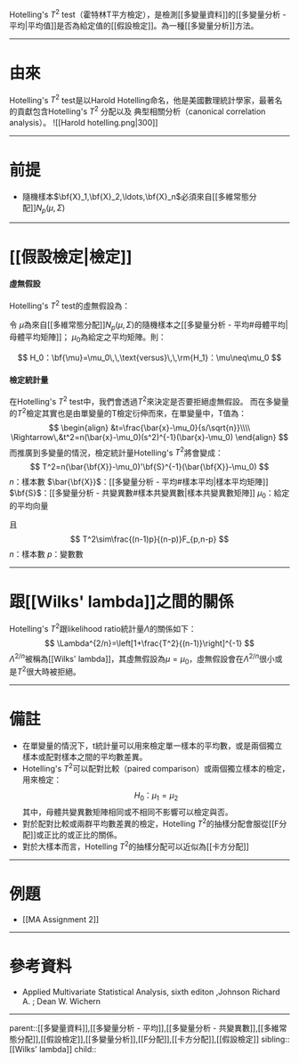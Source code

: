 Hotelling's $T^2$ test（霍特林T平方檢定），是檢測[[多變量資料]]的[[多變量分析 - 平均|平均值]]是否為給定值的[[假設檢定]]。為一種[[多變量分析]]方法。
- - -
# 由來
Hotelling's $T^2$ test是以Harold Hotelling命名，他是美國數理統計學家，最著名的貢獻包含Hotelling's $T^2$ 分配以及 典型相關分析（canonical correlation analysis）。
![[Harold hotelling.png|300]]
- - -
# 前提
- 隨機樣本$\bf{X}_1,\bf{X}_2,\ldots,\bf{X}_n$必須來自[[多維常態分配]]$N_p(\mu,\Sigma)$
- - -
# [[假設檢定|檢定]]
#### 虛無假設
Hotelling's $T^2$ test的虛無假設為：

令
$\mu$為來自[[多維常態分配]]$N_p(\mu,\Sigma)$的隨機樣本之[[多變量分析 - 平均#母體平均|母體平均矩陣]]；
$\mu_0$為給定之平均矩陣。則：

$$
H_0：\bf{\mu}=\mu_0\,\,\text{versus}\,\,\rm{H_1}：\mu\neq\mu_0
$$

#### 檢定統計量
在Hotelling's $T^2$ test中，我們會透過$T^2$來決定是否要拒絕虛無假設。
而在多變量的$T^2$檢定其實也是由單變量的T檢定衍伸而來，在單變量中，T值為：
$$
\begin{align}
&t=\frac{\bar{x}-\mu_0}{s/\sqrt{n}}\\\\
\Rightarrow\,&t^2=n(\bar{x}-\mu_0)(s^2)^{-1}(\bar{x}-\mu_0)
\end{align}
$$
而推廣到多變量的情況，檢定統計量Hotelling's $T^2$將會變成：
$$
T^2=n(\bar{\bf{X}}-\mu_0)'\bf{S}^{-1}(\bar{\bf{X}}-\mu_0)
$$
$n$：樣本數
$\bar{\bf{X}}$：[[多變量分析 - 平均#樣本平均|樣本平均矩陣]]
$\bf{S}$：[[多變量分析 - 共變異數#樣本共變異數|樣本共變異數矩陣]]
$\mu_0$：給定的平均向量

且
$$
T^2\sim\frac{(n-1)p}{(n-p)}F_{p,n-p}
$$
$n$：樣本數
$p$：變數數
- - -
# 跟[[Wilks' lambda]]之間的關係
Hotelling's $T^2$跟likelihood ratio統計量$\Lambda$的關係如下：
$$
\Lambda^{2/n}=\left[1+\frac{T^2}{(n-1)}\right]^{-1}
$$
$\Lambda^{2/n}$被稱為[[Wilks' lambda]]，其虛無假設為$\mu=\mu_0$，虛無假設會在$\Lambda^{2/n}$很小或是$T^2$很大時被拒絕。 
- - -
# 備註
- 在單變量的情況下，t統計量可以用來檢定單一樣本的平均數，或是兩個獨立樣本或配對樣本之間的平均數差異。
- Hotelling's $T^2$可以配對比較（paired comparison）或兩個獨立樣本的檢定，用來檢定：$$H_0：\mu_1=\mu_2$$
  其中，母體共變異數矩陣相同或不相同不影響可以檢定與否。
- 對於配對比較或兩群平均數差異的檢定，Hotelling $T^2$的抽樣分配會服從[[F分配]]或正比的或正比的關係。
- 對於大樣本而言，Hotelling $T^2$的抽樣分配可以近似為[[卡方分配]]

- - -
# 例題
- [[MA Assignment 2]]
- - -
# 參考資料
- Applied Multivariate Statistical Analysis, sixth editon ,Johnson Richard A. ;  Dean W. Wichern
- - -
parent::[[多變量資料]],[[多變量分析 - 平均]],[[多變量分析 - 共變異數]],[[多維常態分配]],[[假設檢定]],[[多變量分析]],[[F分配]],[[卡方分配]],[[假設檢定]]
sibling::[[Wilks' lambda]]
child::